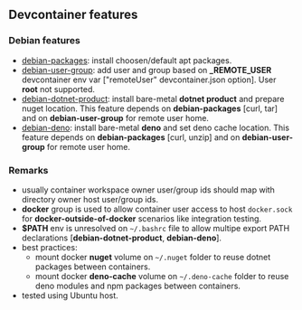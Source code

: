 
## Devcontainer features

### Debian features
- [debian-packages](features/debian-packages): install choosen/default apt packages.
- [debian-user-group](features/debian-user-group): add user and group based on **_REMOTE_USER** devcontainer env var ["remoteUser" devcontainer.json option]. User **root** not supported.
- [debian-dotnet-product](features/debian-dotnet-product): install bare-metal **dotnet product** and prepare nuget location. This feature depends on **debian-packages** [curl, tar] and on **debian-user-group** for remote user home.
- [debian-deno](features/debian-deno): install bare-metal **deno** and set deno cache location. This feature depends on **debian-packages** [curl, unzip] and on **debian-user-group** for remote user home.

### Remarks
- usually container workspace owner user/group ids should map with directory owner host user/group ids.
- **docker** group is used to allow container user access to host `docker.sock` for **docker-outside-of-docker** scenarios like integration testing.
- **$PATH** env is unresolved on `~/.bashrc` file to allow multipe export PATH declarations [**debian-dotnet-product**, **debian-deno**].
- best practices: 
    - mount docker **nuget** volume on `~/.nuget` folder to reuse dotnet packages between containers.
    - mount docker **deno-cache** volume on `~/.deno-cache` folder to reuse deno modules and npm packages between containers. 
- tested using Ubuntu host.
